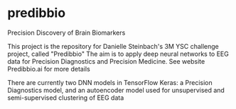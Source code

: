 # predibbio
Precision Discovery of Brain Biomarkers

This project is the repository for Danielle Steinbach's 3M YSC challenge project, called "Predibbio"
The aim is to apply deep neural networks to EEG data for Precision Diagnostics and Precision Medicine.
See website Predibbio.ai for more details

There are currently two DNN models in TensorFlow Keras:
a Precision Diagnostics model, and an autoencoder model used for unsupervised and semi-supervised clustering of EEG data
